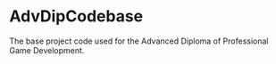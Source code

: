 # AdvDipCodebase
The base project code used for the Advanced Diploma of Professional Game Development.
